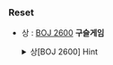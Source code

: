 ### Reset

* 상 : [BOJ 2600](https://www.acmicpc.net/problem/2600) **구슬게임**  
    <details><summary>상[BOJ 2600] Hint</summary>

    > 힌트는 1111

    </details>